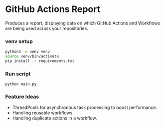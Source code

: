 # GitHub Actions Report
Produces a report, displaying data on which GitHub Actions and Workflows are being used across your repositories.

### venv setup 

```bash
python3 -m venv venv
source venv/bin/activate
pip install -r requirements.txt
```

### Run script
 
 `python main.py`

### Feature Ideas

- ThreadPools for asynchronous task processing to boost performance.
- Handling reusable workflows.
- Handling duplicate actions in a workflow.
